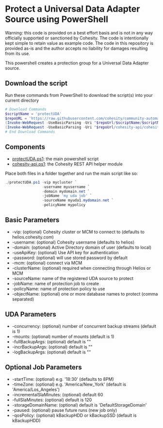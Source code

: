 # Protect a Universal Data Adapter Source using PowerShell

Warning: this code is provided on a best effort basis and is not in any way officially supported or sanctioned by Cohesity. The code is intentionally kept simple to retain value as example code. The code in this repository is provided as-is and the author accepts no liability for damages resulting from its use.

This powershell creates a protection group for a Universal Data Adapter source.

## Download the script

Run these commands from PowerShell to download the script(s) into your current directory

```powershell
# Download Commands
$scriptName = 'protectUDA'
$repoURL = 'https://raw.githubusercontent.com/cohesity/community-automation-samples/main/powershell'
(Invoke-WebRequest -UseBasicParsing -Uri "$repoUrl/$scriptName/$scriptName.ps1").content | Out-File "$scriptName.ps1"; (Get-Content "$scriptName.ps1") | Set-Content "$scriptName.ps1"
(Invoke-WebRequest -UseBasicParsing -Uri "$repoUrl/cohesity-api/cohesity-api.ps1").content | Out-File cohesity-api.ps1; (Get-Content cohesity-api.ps1) | Set-Content cohesity-api.ps1
# End Download Commands
```

## Components

* [protectUDA.ps1](https://raw.githubusercontent.com/cohesity/community-automation-samples/main/powershell/protectUDA/protectUDA.ps1): the main powershell script
* [cohesity-api.ps1](https://raw.githubusercontent.com/cohesity/community-automation-samples/main/powershell/cohesity-api/cohesity-api.ps1): the Cohesity REST API helper module

Place both files in a folder together and run the main script like so:

```powershell
./protectUDA.ps1 -vip mycluster `
                 -username myusername `
                 -domain mydomain.net `
                 -jobName 'my uda job' `
                 -sourceName myuda1.mydomain.net `
                 -policyName mypolicy
```

## Basic Parameters

* -vip: (optional) Cohesity cluster or MCM to connect to (defaults to helios.cohesity.com)
* -username: (optional) Cohesity username (defaults to helios)
* -domain: (optional) Active Directory domain of user (defaults to local)
* -useApiKey: (optional) Use API key for authentication
* -password: (optional) will use stored password by default
* -mcm: (optional) connect via MCM
* -clusterName: (optional) required when connecting through Helios or MCM
* -sourceName: name of the registered UDA source to protect
* -jobName: name of protection job to create
* -policyName: name of protection policy to use
* -objectName: (optional) one or more database names to protect (comma separated)

## UDA Parameters

* -concurrency: (optional) number of concurrent backup streams (default is 1)
* -mounts: (optional) number of mounts (default is 1)
* -fullBackupArgs: (optional) default is ""
* -incrBackupArgs: (optional) default is ""
* -logBackupArgs: (optional) default is ""

## Optional Job Parameters

* -startTime: (optional) e.g. '18:30' (defaults to 8PM)
* -timeZone: (optional) e.g. 'America/New_York' (default is 'America/Los_Angeles')
* -incrementalSlaMinutes: (optional) default 60
* -fullSlaMinutes: (optional) default is 120
* -storageDomainName: (optional) default is 'DefaultStorageDomain'
* -paused: (optional) pause future runs (new job only)
* -qosPolicy: (optional) kBackupHDD or kBackupSSD (default is kBackupHDD)
